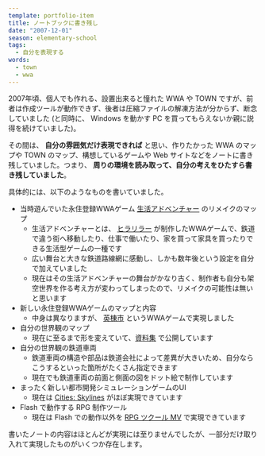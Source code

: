 ```yaml
---
template: portfolio-item
title: ノートブックに書き残し
date: "2007-12-01"
season: elementary-school
tags:
  - 自分を表現する
words:
  - town
  - wwa
---
```


2007年頃、個人でも作れる、設置出来ると憧れた WWA や TOWN ですが、前者は作成ツールが動作できず、後者は圧縮ファイルの解凍方法が分からず、断念していました (と同時に、 Windows を動かす PC を買ってもらえないか親に説得を続けていました)。

その間は、 **自分の雰囲気だけ表現できれば** と思い、作りたかった WWA のマップや TOWN のマップ、構想しているゲームや Web サイトなどをノートに書き残していました。つまり、 **周りの環境を読み取って、自分の考えをひたすら書き残していました**。

具体的には、以下のようなものを書いていました。

- 当時遊んでいた永住登録WWAゲーム [生活アドベンチャー](https://info.wwawing.com/wing/seikatsu.html) のリメイクのマップ
  - 生活アドベンチャーとは、 [ヒラリラー](http://hirarira.net/) が制作したWWAゲームで、鉄道で違う街へ移動したり、仕事で働いたり、家を買って家具を買ったりできる生活型ゲームの一種です
  - 広い舞台と大きな鉄道路線網に感動し、しかも数年後という設定を自分で加えていました
  - 現在はその生活アドベンチャーの舞台がかなり古く、制作者も自分も架空世界を作る考え方が変わってしまったので、リメイクの可能性は無いと思います
- 新しい永住登録WWAゲームのマップと内容
  - 中身は異なりますが、 [英棟市](/wwa/eito_city/) というWWAゲームで実現しました
- 自分の世界観のマップ
  - 現在に至るまで形を変えていて、[資料集](https://contents.aokashi.net/docs/) で公開しています
- 自分の世界観の鉄道車両
  - 鉄道車両の構造や部品は鉄道会社によって差異が大きいため、自分ならこうするといった箇所がたくさん指定できます
  - 現在でも鉄道車両の前面と側面の図をドット絵で制作しています
- まったく新しい都市開発シミュレーションゲームのUI
  - 現在は [Cities: Skylines](https://store.steampowered.com/app/255710/Cities_Skylines/?l=japanese) がほぼ実現できています
- Flash で動作する RPG 制作ツール
  - 現在は Flash での動作以外を [RPG ツクール MV](https://tkool.jp/mv/) で実現できています

書いたノートの内容はほとんどが実現には至りませんでしたが、一部分だけ取り入れて実現したものがいくつか存在します。
